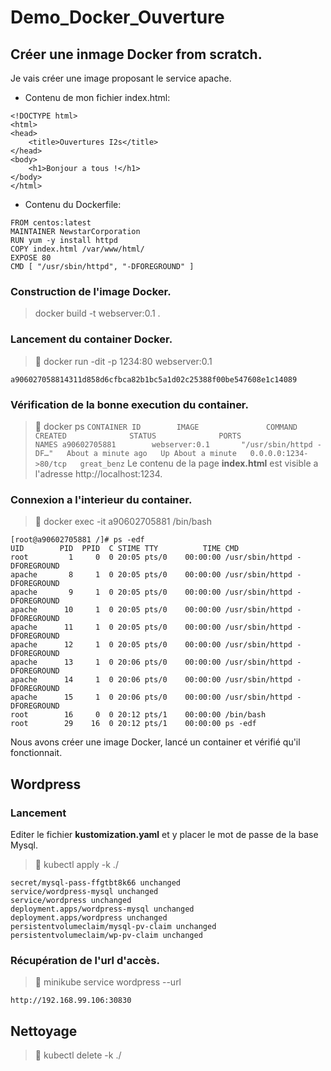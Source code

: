 # Demo_Docker_Ouverture
## Créer une inmage Docker from scratch.
Je vais créer une image proposant le service apache.
- Contenu de mon fichier index.html:
`````````
<!DOCTYPE html>
<html>
<head>
    <title>Ouvertures I2s</title>
</head>
<body>
    <h1>Bonjour a tous !</h1>
</body>
</html>
`````````
- Contenu du Dockerfile:
``````
FROM centos:latest
MAINTAINER NewstarCorporation
RUN yum -y install httpd
COPY index.html /var/www/html/
EXPOSE 80
CMD [ "/usr/sbin/httpd", "-DFOREGROUND" ]
``````
### Construction de l'image Docker.
> docker build -t webserver:0.1 .
### Lancement du container Docker.
> 🐳 docker run -dit -p 1234:80 webserver:0.1

`
a906027058814311d858d6cfbca82b1bc5a1d02c25388f00be547608e1c14089
`
### Vérification de la bonne execution du container.
> 🐳 docker ps
``
CONTAINER ID        IMAGE               COMMAND                  CREATED              STATUS              PORTS                  NAMES
a90602705881        webserver:0.1       "/usr/sbin/httpd -DF…"   About a minute ago   Up About a minute   0.0.0.0:1234->80/tcp   great_benz
``
Le contenu de la page **index.html** est visible a l'adresse http://localhost:1234.
### Connexion a l'interieur du container.
> 🐳 docker exec -it a90602705881 /bin/bash

`````````````
[root@a90602705881 /]# ps -edf
UID        PID  PPID  C STIME TTY          TIME CMD
root         1     0  0 20:05 pts/0    00:00:00 /usr/sbin/httpd -DFOREGROUND
apache       8     1  0 20:05 pts/0    00:00:00 /usr/sbin/httpd -DFOREGROUND
apache       9     1  0 20:05 pts/0    00:00:00 /usr/sbin/httpd -DFOREGROUND
apache      10     1  0 20:05 pts/0    00:00:00 /usr/sbin/httpd -DFOREGROUND
apache      11     1  0 20:05 pts/0    00:00:00 /usr/sbin/httpd -DFOREGROUND
apache      12     1  0 20:05 pts/0    00:00:00 /usr/sbin/httpd -DFOREGROUND
apache      13     1  0 20:06 pts/0    00:00:00 /usr/sbin/httpd -DFOREGROUND
apache      14     1  0 20:06 pts/0    00:00:00 /usr/sbin/httpd -DFOREGROUND
apache      15     1  0 20:06 pts/0    00:00:00 /usr/sbin/httpd -DFOREGROUND
root        16     0  0 20:12 pts/1    00:00:00 /bin/bash
root        29    16  0 20:12 pts/1    00:00:00 ps -edf
`````````````
Nous avons créer une image Docker, lancé un container et vérifié qu'il fonctionnait.

## Wordpress
### Lancement
Editer le fichier **kustomization.yaml** et y placer le mot de passe de la base Mysql.
> 🐳 kubectl apply -k ./

```````
secret/mysql-pass-ffgtbt8k66 unchanged
service/wordpress-mysql unchanged
service/wordpress unchanged
deployment.apps/wordpress-mysql unchanged
deployment.apps/wordpress unchanged
persistentvolumeclaim/mysql-pv-claim unchanged
persistentvolumeclaim/wp-pv-claim unchanged
```````
### Récupération de l'url d'accès.
> 🐳 minikube service wordpress --url

`
http://192.168.99.106:30830
`
## Nettoyage
> 🐳 kubectl delete -k ./
